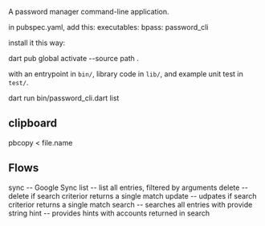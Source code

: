 


A password manager command-line application.

in pubspec.yaml, add this:
executables:
  bpass: password_cli

install it this way:

dart pub global activate --source path .

 with an entrypoint in `bin/`, library code
in `lib/`, and example unit test in `test/`.

dart run bin/password_cli.dart list

## clipboard
pbcopy < file.name


## Flows
sync -- Google Sync
list -- list all entries, filtered by arguments
delete -- delete if search criterior returns a single match
update -- udpates if search criterior returns a single match
search -- searches all entries with provide string
hint -- provides hints with accounts returned in search
